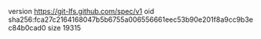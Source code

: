 version https://git-lfs.github.com/spec/v1
oid sha256:fca27c2164168047b5b6755a006556661eec53b90e201f8a9cc9b3ec84b0cad0
size 19315
